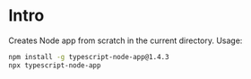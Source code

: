 # Intro

Creates Node app from scratch in the current directory. Usage:

```sh
npm install -g typescript-node-app@1.4.3
npx typescript-node-app
```
